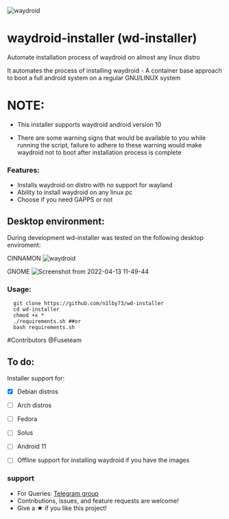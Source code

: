 ![waydroid](https://user-images.githubusercontent.com/65239245/163730035-ca89be56-e56f-4827-a736-0d87d879301e.png)


# waydroid-installer (wd-installer)

Automate installation process of waydroid on almost any linux distro


It automates the process of installing waydroid - A container base approach to boot a full android system on a regular GNU/LINUX system

# NOTE:
- This installer supports waydroid android version 10

- There are some warning signs that would be available to you while running the script, failure to adhere to these warning would make waydroid not to boot after installation process is complete
### Features:
- Installs waydroid on distro with no support for wayland
- Ability to install waydroid on any linux pc
- Choose if you need GAPPS or not


## Desktop environment:
 During development wd-installer was tested on the following desktop enviroment:

CINNAMON
![waydroid](https://user-images.githubusercontent.com/65239245/163730741-942e1e89-d6cf-4c78-95dc-d03346824127.png)


GNOME
![Screenshot from 2022-04-13 11-49-44](https://user-images.githubusercontent.com/65239245/163730723-6b5bd6f4-91f3-4bcc-9888-8752b1b2184b.png)


### Usage:
```
  git clone https://github.com/n1lby73/wd-installer
  cd wd-installer
  chmod +x *
  ./requirements.sh ##or 
  bash requirements.sh
```  
#Contributors
@Fuseteam

## To do:
Installer support for:
- [x] Debian distros
- [ ] Arch distros
- [ ] Fedora
- [ ] Solus
- [ ] Android 11
- [ ] Offline support for installing waydroid if you have the images


### support
- For Queries: [Telegram group](t.me/waydroid)
- Contributions, issues, and feature requests are welcome!
- Give a ★ if you like this project!
